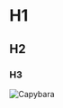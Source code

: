 # H1
## H2
### H3

![Capybara](https://play-lh.googleusercontent.com/qPhicF9zFY_Ya0xQm9RsTcCIKnjTb2gW5lAvzow6WgiodIOBMKyeAHaS4bh2WZN9BCU)
